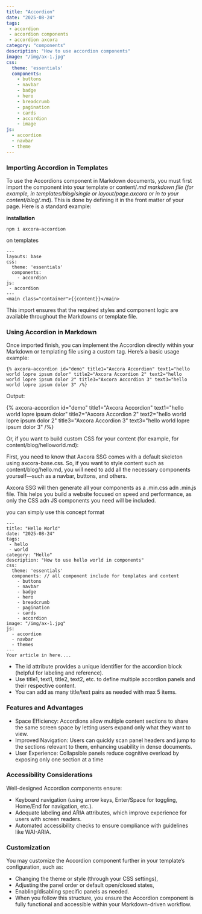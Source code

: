 ```yaml
---
title: "Accordion"
date: "2025-08-24"
tags: 
 - accordion
 - accordion components
 - accordion axcora
category: "components"
description: "How to use accordion components"
image: "/img/ax-1.jpg"
css:
  theme: 'essentials'
  components:
    - buttons
    - navbar
    - badge
    - hero
    - breadcrumb
    - pagination
    - cards
    - accordion
    - image
js:
  - accordion
  - navbar
  - theme
---
```

### Importing Accordion in Templates

To use the Accordions component in Markdown documents, you must first import the component into your template or content/*.md markdown file (for example, in templates/blog/single or layout/page.axcora or in to your content/blog/*.md). This is done by defining it in the front matter of your page. Here is a standard example:

**installation**

```
npm i axcora-accordion
```

on templates

```
---
layouts: base
css:
  theme: 'essentials'
  components:
    - accordion
js: 
 - accordion
---
<main class="container">{{content}}</main>
```

This import ensures that the required styles and component logic are available throughout the Markdowns or template file.

### Using Accordion in Markdown

Once imported finish, you can implement the Accordion directly within your Markdown or templating file using a custom tag. Here’s a basic usage example:

```
{% axcora-accordion id="demo" title1="Axcora Accordion" text1="hello world lopre ipsum dolor" title2="Axcora Accordion 2" text2="hello world lopre ipsum dolor 2" title3="Axcora Accordion 3" text3="hello world lopre ipsum dolor 3" /%}
```
Output: 

{% axcora-accordion id="demo" title1="Axcora Accordion" text1="hello world lopre ipsum dolor" title2="Axcora Accordion 2" text2="hello world lopre ipsum dolor 2" title3="Axcora Accordion 3" text3="hello world lopre ipsum dolor 3" /%}

Or, if you want to build custom CSS for your content (for example, for content/blog/helloworld.md):

First, you need to know that Axcora SSG comes with a default skeleton using axcora-base.css. So, if you want to style content such as content/blog/hello.md, you will need to add all the necessary components yourself—such as a navbar, buttons, and others.

Axcora SSG will then generate all your components as a .min.css adn .min.js file. This helps you build a website focused on speed and performance, as only the CSS adn JS components you need will be included.

you can simply use this concept format

```
---
title: "Hello World"
date: "2025-08-24"
tags: 
 - hello
 - world
category: "Hello"
description: "How to use hello world in components"
css:
  theme: 'essentials'
  components: // all component include for templates and content
    - buttons 
    - navbar
    - badge
    - hero
    - breadcrumb
    - pagination
    - cards
    - accordion
image: "/img/ax-1.jpg"
js:
  - accordion
  - navbar
  - themes
---
Your article in here....
```

+ The id attribute provides a unique identifier for the accordion block (helpful for labeling and reference).
+ Use title1, text1, title2, text2, etc. to define multiple accordion panels and their respective content.
+ You can add as many title/text pairs as needed with max 5 items.

### Features and Advantages
+ Space Efficiency: Accordions allow multiple content sections to share the same screen space by letting users expand only what they want to view.
+ Improved Navigation: Users can quickly scan panel headers and jump to the sections relevant to them, enhancing usability in dense documents.
+ User Experience: Collapsible panels reduce cognitive overload by exposing only one section at a time

### Accessibility Considerations
Well-designed Accordion components ensure:
+ Keyboard navigation (using arrow keys, Enter/Space for toggling, Home/End for navigation, etc.).
+ Adequate labeling and ARIA attributes, which improve experience for users with screen readers.
+ Automated accessibility checks to ensure compliance with guidelines like WAI-ARIA.

### Customization
You may customize the Accordion component further in your template’s configuration, such as:
+ Changing the theme or style (through your CSS settings),
+ Adjusting the panel order or default open/closed states,
+ Enabling/disabling specific panels as needed.
+ When you follow this structure, you ensure the Accordion component is fully functional and accessible within your Markdown-driven workflow.
